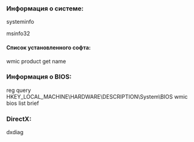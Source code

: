 ### Информация о системе:
systeminfo

msinfo32
#### Список установленного софта:
wmic product get name

### Информация о BIOS:
reg query HKEY_LOCAL_MACHINE\HARDWARE\DESCRIPTION\System\BIOS
wmic bios list brief

### DirectX:
dxdiag


